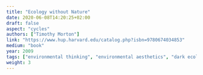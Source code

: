 ```yaml
---
title: "Ecology without Nature"
date: 2020-06-08T14:20:25+02:00
draft: false
aspect: "cycles"
authors: ["Timothy Morton"]
link: "https://www.hup.harvard.edu/catalog.php?isbn=9780674034853"
medium: "book"
year: 2009
tags: ["environmental thinking", "environmental aesthetics", "dark ecology"]
weight: 3
---
```

